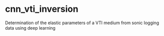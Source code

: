 # cnn_vti_inversion
Determination of the elastic parameters of a VTI medium from sonic logging data using deep learning
